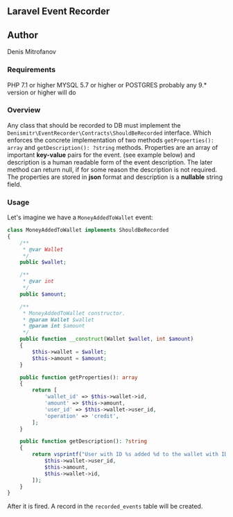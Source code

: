 ## Laravel Event Recorder

## Author
Denis Mitrofanov<br>

### Requirements
PHP 7.1 or higher
MYSQL 5.7 or higher
or 
POSTGRES probably any 9.* version or higher will do

### Overview

Any class that should be recorded to DB must implement the `Denismitr\EventRecorder\Contracts\ShouldBeRecorded` 
interface. Which enforces the concrete implementation of two methods `getProperties(): array` 
and `getDescription(): ?string` methods. Properties are an array of important **key-value** pairs for the event. 
(see example below) and description is a human readable form of the event description. The later method can return null, 
if for some reason the description is not required. The properties are stored in **json** format and description is a 
**nullable** string field.

### Usage

Let's imagine we have a `MoneyAddedToWallet` event:

```php
class MoneyAddedToWallet implements ShouldBeRecorded
{
    /**
     * @var Wallet
     */
    public $wallet;

    /**
     * @var int
     */
    public $amount;

    /**
     * MoneyAddedToWallet constructor.
     * @param Wallet $wallet
     * @param int $amount
     */
    public function __construct(Wallet $wallet, int $amount)
    {
        $this->wallet = $wallet;
        $this->amount = $amount;
    }

    public function getProperties(): array
    {
        return [
            'wallet_id' => $this->wallet->id,
            'amount' => $this->amount,
            'user_id' => $this->wallet->user_id,
            'operation' => 'credit',
        ];
    }

    public function getDescription(): ?string
    {
        return vsprintf("User with ID %s added %d to the wallet with ID %s", [
            $this->wallet->user_id,
            $this->amount,
            $this->wallet->id,
        ]);
    }
}
```

After it is fired. A record in the `recorded_events` table will be created.

